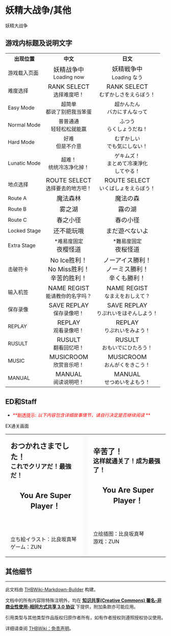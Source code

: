 # 妖精大战争/其他

<!-- source html: G:\repos\THBWiki-Markdown-Builder\THBWikiMarkdown\Temp\main\8\8a\ns0%3A%E5%A6%96%E7%B2%BE%E5%A4%A7%E6%88%98%E4%BA%89%2F%E5%85%B6%E4%BB%96.html -->

妖精大战争

## 游戏内标题及说明文字

<table>

<tbody><tr>
<th>出现位置</th>
<th>中文</th>
<th>日文
</th></tr>
<tr>
<td>游戏载入页面</td>
<td><center><big>妖精战争中</big><br>Loading now</center></td>
<td><center><big>妖精戦争中</big><br>Loading なう</center>
</td></tr>
<tr>
<td>难度选择</td>
<td><center><big>RANK SELECT</big><br>选择难度吧！</center></td>
<td><center><big>RANK SELECT</big><br>むずかしさをえらぼう！</center>
</td></tr>
<tr>
<td>Easy Mode</td>
<td><center>超简单<br>都说了别把我当笨蛋</center></td>
<td><center>超かんたん<br>バカにすんなって</center>
</td></tr>
<tr>
<td>Normal Mode</td>
<td><center>普普通通<br>轻轻松松就能赢</center></td>
<td><center>ふつう<br>らくしょうだね！</center>
</td></tr>
<tr>
<td>Hard Mode</td>
<td><center>好难<br>但是不介意</center></td>
<td><center>むずかしい<br>でも気にしない！</center>
</td></tr>
<tr>
<td>Lunatic Mode</td>
<td><center>超难！<br>统统冷冻净化掉！</center></td>
<td><center>ゲキムズ！<br>まとめて冷凍淨化<br>してやる！</center>
</td></tr>
<tr>
<td>地点选择</td>
<td><center><big>ROUTE SELECT</big><br>选择要去的地方吧！</center></td>
<td><center><big>ROUTE SELECT</big><br>いくばしょをえらぼう！</center>
</td></tr>
<tr>
<td>Route A</td>
<td><center><big>魔法森林</big></center></td>
<td><center><big>魔法の森</big></center>
</td></tr>
<tr>
<td>Route B</td>
<td><center><big>雾之湖</big></center></td>
<td><center><big>霧の湖</big></center>
</td></tr>
<tr>
<td>Route C</td>
<td><center><big>春之小径</big></center></td>
<td><center><big>春の小径</big></center>
</td></tr>
<tr>
<td>Locked Stage</td>
<td><center><big>还不能玩哦</big></center></td>
<td><center><big>まだ遊べないよ</big></center>
</td></tr>
<tr>
<td>Extra Stage</td>
<td><center>*难易度固定<br><big>夜樱怪道</big></center></td>
<td><center>*難易度固定<br><big>夜桜怪道</big></center>
</td></tr>
<tr>
<td>击破符卡</td>
<td><center><big>No Ice胜利！</big><br><big>No Miss胜利！</big><br><big>辛苦的胜利！</big></center></td>
<td><center><big>ノーアイス勝利！</big><br><big>ノーミス勝利！</big><br><big>辛くも勝利！</big></center>
</td></tr>
<tr>
<td>输入机签</td>
<td><center><big>NAME REGIST</big><br>能请教你的名字吗？</center></td>
<td><center><big>NAME REGIST</big><br>なまえをおしえて？</center>
</td></tr>
<tr>
<td>保存录像</td>
<td><center><big>SAVE REPLAY</big><br>保存录像吧！</center></td>
<td><center><big>SAVE REPLAY</big><br>りぷれいをほぞんしよう！</center>
</td></tr>
<tr>
<td>REPLAY</td>
<td><center><big>REPLAY</big><br>观看录像吧！</center></td>
<td><center><big>REPLAY</big><br>りぷれいをみよう！</center>
</td></tr>
<tr>
<td>RUSULT</td>
<td><center><big>RUSULT</big><br>翻看回忆吧！</center></td>
<td><center><big>RUSULT</big><br>おもいでにひたろう！</center>
</td></tr>
<tr>
<td>MUSIC</td>
<td><center><big>MUSICROOM</big><br>欣赏音乐吧！</center></td>
<td><center><big>MUSICROOM</big><br>おんがくをきこう！</center>
</td></tr>
<tr>
<td>MANUAL</td>
<td><center><big>MANUAL</big><br>阅读说明吧！</center></td>
<td><center><big>MANUAL</big><br>せつめいをよもう！</center>
</td></tr></tbody></table>


## ED和Staff

- <font color="Red"> **剧透提示:  *以下内容包含详细故事情节，请自行决定是否继续阅读* ** </font>

[](./文件-妖精大战争EX通关画面.png.md)  [](./文件-妖精大战争EX通关画面.png.md)EX通关画面

<table>


<tbody><tr>
<td class="jadef" width="50%" lang="ja" style="border-right:none; padding-left:1em;">
<div class="poem">
<p><big><big><b>おつかれさまでした！</b></big></big><br>
<big><b>これでクリアだ！最強だ！</b></big><br>
<br>
</p>
<center><big><big><b>You Are Super Player！</b></big></big></center><br>
<p><br>
<br>
立ち絵イラスト：比良坂真琴<br>
ゲーム：ZUN
</p>
</div>
</td>
<th style="background:#f9f9f9; border-left:none">
</th>
<td class="zhdef" width="50%" style="padding-left:1em;">
<div class="poem">
<p><big><big><b>辛苦了！</b></big></big><br>
<big><b>这样就通关了！成为最强了！</b></big><br>
<br>
</p>
<center><big><big><b>You Are Super Player！</b></big></big></center><br>
<p><br>
<br>
立绘插图：比良坂真琴<br>
游戏：ZUN
</p>
</div>
</td></tr></tbody></table>




## 其他细节




---

此文档由 [THBWiki-Markdown-Builder](https://github.com/Delsin-Yu/THBWiki-Markdown-Builder) 构建。

文档中的所有内容除特殊注明外，均在 [**知识共享(Creative Commons) 署名-非商业性使用-相同方式共享 3.0 协议**](https://creativecommons.org/licenses/by-sa/3.0/deed.zh-hans) 下提供，附加条款亦可能应用。

引用类型与其他类型作品版权归原作者所有，如有作者授权则遵照授权协议使用。

详细请查阅 [THBWiki：免责声明](https://thbwiki.cc/THBWiki:%E5%85%8D%E8%B4%A3%E5%A3%B0%E6%98%8E)。

